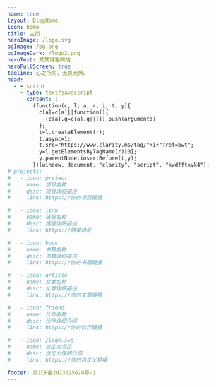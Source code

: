 ```yaml
---
home: true
layout: BlogHome
icon: home
title: 主页
heroImage: /logo.svg
bgImage: /bg.png
bgImageDark: /logo2.png
heroText: 梵梵博客网站
heroFullScreen: true
tagline: 心之所向，无畏无惧。
head:
  - - script
    - type: text/javascript
      content: |
        (function(c, l, a, r, i, t, y){
          c[a]=c[a]||function(){
            (c[a].q=c[a].q||[]).push(arguments)
          };
          t=l.createElement(r);
          t.async=1;
          t.src="https://www.clarity.ms/tag/"+i+"?ref=bwt";
          y=l.getElementsByTagName(r)[0];
          y.parentNode.insertBefore(t,y);
        })(window, document, "clarity", "script", "kwdfftxvk4");      
# projects:
#   - icon: project
#     name: 项目名称
#     desc: 项目详细描述
#     link: https://你的项目链接

#   - icon: link
#     name: 链接名称
#     desc: 链接详细描述
#     link: https://链接地址

#   - icon: book
#     name: 书籍名称
#     desc: 书籍详细描述
#     link: https://你的书籍链接

#   - icon: article
#     name: 文章名称
#     desc: 文章详细描述
#     link: https://你的文章链接

#   - icon: friend
#     name: 伙伴名称
#     desc: 伙伴详细介绍
#     link: https://你的伙伴链接

#   - icon: /logo.svg
#     name: 自定义项目
#     desc: 自定义详细介绍
#     link: https://你的自定义链接

footer: 京ICP备2023025628号-1
---
```

